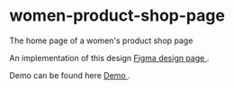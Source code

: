 # women-product-shop-page

The home page of a women's product shop page

An implementation of this design <a href="https://www.figma.com/proto/QrPsuiG8A3jLg143M94AZn/Front-End-Task?node-id=1-655&t=T9fTF4mveo49zLOj-0&scaling=min-zoom&content-scaling=fixed&page-id=0%3A1"> Figma design page </a>.

Demo can be found here <a href="https://vercel.com/immortalbois-projects/women-product-shop-page"> Demo </a>.
